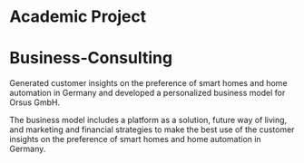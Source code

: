 # Academic Project
# Business-Consulting

Generated customer insights on the preference of smart homes and home automation in Germany and developed a personalized business model 
for Orsus GmbH.

The business model includes a platform as a solution, future way of living, and marketing and financial strategies to make the best use 
of the customer insights on the preference of smart homes and home automation in Germany.  
